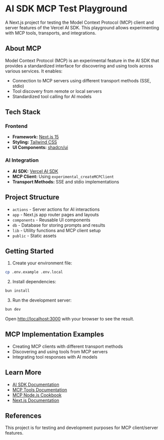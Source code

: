 # AI SDK MCP Test Playground

A Next.js project for testing the Model Context Protocol (MCP) client and server features of the Vercel AI SDK. This playground allows experimenting with MCP tools, transports, and integrations.

## About MCP

Model Context Protocol (MCP) is an experimental feature in the AI SDK that provides a standardized interface for discovering and using tools across various services. It enables:

- Connection to MCP servers using different transport methods (SSE, stdio)
- Tool discovery from remote or local servers
- Standardized tool calling for AI models

## Tech Stack

### Frontend
- **Framework:** [Next.js 15](https://nextjs.org)
- **Styling:** [Tailwind CSS](https://tailwindcss.com)
- **UI Components:** [shadcn/ui](https://ui.shadcn.com)

### AI Integration
- **AI SDK:** [Vercel AI SDK](https://ai-sdk.dev)
- **MCP Client:** Using `experimental_createMCPClient`
- **Transport Methods:** SSE and stdio implementations

## Project Structure

- `actions` - Server actions for AI interactions
- `app` - Next.js app router pages and layouts
- `components` - Reusable UI components
- `db` - Database for storing prompts and results
- `lib` - Utility functions and MCP client setup
- `public` - Static assets

## Getting Started

1. Create your environment file:
```bash
cp .env.example .env.local
```

2. Install dependencies:
```bash
bun install
```

3. Run the development server:
```bash
bun dev
```

Open [http://localhost:3000](http://localhost:3000) with your browser to see the result.

## MCP Implementation Examples

- Creating MCP clients with different transport methods
- Discovering and using tools from MCP servers
- Integrating tool responses with AI models

## Learn More

- [AI SDK Documentation](https://ai-sdk.dev/docs)
- [MCP Tools Documentation](https://ai-sdk.dev/docs/ai-sdk-core/tools-and-tool-calling#mcp-tools)
- [MCP Node.js Cookbook](https://ai-sdk.dev/cookbook/node/mcp-tools)
- [Next.js Documentation](https://nextjs.org/docs)

## References

This project is for testing and development purposes for MCP client/server features.
